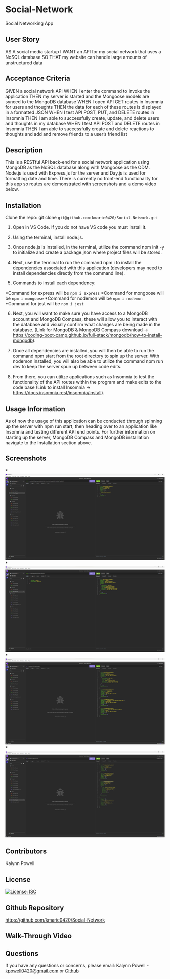 # Social-Network
Social Networking App

## User Story

AS A social media startup
I WANT an API for my social network that uses a NoSQL database
SO THAT my website can handle large amounts of unstructured data


## Acceptance Criteria

GIVEN a social network API
WHEN I enter the command to invoke the application
THEN my server is started and the Mongoose models are synced to the MongoDB database
WHEN I open API GET routes in Insomnia for users and thoughts
THEN the data for each of these routes is displayed in a formatted JSON
WHEN I test API POST, PUT, and DELETE routes in Insomnia
THEN I am able to successfully create, update, and delete users and thoughts in my database
WHEN I test API POST and DELETE routes in Insomnia
THEN I am able to successfully create and delete reactions to thoughts and add and remove friends to a user’s friend list

## Description

This is a RESTful API back-end for a social network application using MongoDB as the NoSQL database along with Mongoose as the ODM. Node.js is used with Express.js for the server and Day.js is used for formatting date and time. There is currently no front-end functionality for this app so routes are demonstrated with screenshots and a demo video below.

## Installation

Clone the repo: git clone `git@github.com:kmarie0420/Social-Network.git`

1. Open in VS Code. If you do not have VS code you must install it.

2. Using the terminal, install node.js.

3. Once node.js is installed, in the terminal, utilize the command npm init -y to initialize and create a package.json where project files will be stored.

4. Next, use the terminal to run the command npm i to install the dependencies associated with this application (developers may need to install dependencies directly from the command line).

5. Commands to install each dependency:

 *Command for express will be `npm i express`
 *Command for mongoose will be `npm i mongoose`
 *Command for nodemon will be `npm i nodemon`
 *Command for jest will be `npm i jest`

6. Next, you will want to make sure you have access to a MongoDB account and MongoDB Compass, these will allow you to interact with the database and visually confirm what changes are being made in the database. (Link for MongoDB & MongoDB Compass download -> https://coding-boot-camp.github.io/full-stack/mongodb/how-to-install-mongodb).

7. Once all dependencies are installed, you will then be able to run the command npm start from the root directory to spin up the server. With nodemon installed, you will also be able to utilize the command npm run dev to keep the server spun up between code edits.

8. From there, you can utilize applications such as Insomnia to test the functionality of the API routes within the program and make edits to the code base (Link to install Insomnia -> https://docs.insomnia.rest/insomnia/install).

## Usage Information

As of now the usage of this application can be conducted through spinning up the server with npm run start, then heading over to an application like Insomnia and testing different API end points. For further information on starting up the server, MongoDB Compass and MongoDB installation navigate to the Installation section above.

## Screenshots

*![Alt text](screen-Images/Friends.png)
*![Alt text](screen-Images/Reactions.png)
*![Alt text](screen-Images/Thoughts.png)
*![Alt text](screen-Images/Users.png)

## Contributors

Kalynn Powell

## License

[![License: ISC](https://img.shields.io/badge/License-ISC-blue.svg)](https://opensource.org/licenses/ISC)

## Github Repository

https://github.com/kmarie0420/Social-Network

## Walk-Through Video

## Questions

If you have any questions or concerns, please email:
 Kalynn Powell - kpowell0420@gmail.com or [Github](https://github.com/kmarie0420) 



